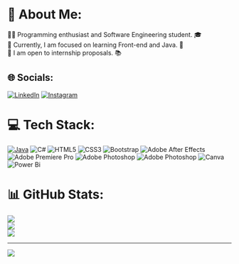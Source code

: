 # 💫 About Me:
👨‍💻 Programming enthusiast and Software Engineering student. 🎓<br>👾 Currently, I am focused on learning Front-end and Java. 🚀<br>💼 I am open to internship proposals. 📚

 
## 🌐 Socials:
[![LinkedIn](https://img.shields.io/badge/LinkedIn-0077B5?style=for-the-badge&logo=linkedin&logoColor=white)](https://www.linkedin.com/in/victormillandev/) 
[![Instagram](https://img.shields.io/badge/Instagram-E4405F?style=for-the-badge&logo=instagram&logoColor=white)](https://www.instagram.com/victormillan_dev/)


# 💻 Tech Stack:
[![Java](https://img.shields.io/badge/Java-%23ED8B00.svg?style=for-the-badge&logo=java&logoColor=white)](https://www.java.com)
![C#](https://img.shields.io/badge/C%23-239120?style=for-the-badge&logo=csharp&logoColor=white)
![HTML5](https://img.shields.io/badge/HTML5-E34F26?style=for-the-badge&logo=html5&logoColor=white) 
![CSS3](https://img.shields.io/badge/CSS3-1572B6?style=for-the-badge&logo=css3&logoColor=white) 
![Bootstrap](https://img.shields.io/badge/Bootstrap-563D7C?style=for-the-badge&logo=bootstrap&logoColor=white)
![Adobe After Effects](https://img.shields.io/badge/Adobe%20After%20Effects-CF96FD?style=for-the-badge&logo=adobeaftereffects&logoColor=393665)
![Adobe Premiere Pro](https://img.shields.io/badge/Adobe%20Premiere%20Pro-9999FF.svg?style=for-the-badge&logo=Adobe%20Premiere%20Pro&logoColor=white) ![Adobe Photoshop](https://img.shields.io/badge/adobe%20photoshop-%2331A8FF.svg?style=for-the-badge&logo=adobe%20photoshop&logoColor=white)
![Adobe Photoshop](https://img.shields.io/badge/Adobe%20Photoshop-31A8FF?style=for-the-badge&logo=adobephotoshop&logoColor=black)
![Canva](https://img.shields.io/badge/Canva-%2300C4CC.svg?&style=for-the-badge&logo=Canva&logoColor=white) 
![Power Bi](https://img.shields.io/badge/PowerBI-F2C811?style=for-the-badge&logo=Power%20BI&logoColor=white)


# 📊 GitHub Stats:
![](https://github-readme-stats.vercel.app/api?username=ViictorrMillan&theme=midnight-purple&hide_border=false&include_all_commits=true&count_private=true)<br/>
![](https://github-readme-streak-stats.herokuapp.com/?user=ViictorrMillan&theme=midnight-purple&hide_border=false)<br/>
![](https://github-readme-stats.vercel.app/api/top-langs/?username=ViictorrMillan&theme=midnight-purple&hide_border=false&include_all_commits=true&count_private=true&layout=compact)

---
[![](https://visitcount.itsvg.in/api?id=ViictorrMillan&icon=9&color=10)](https://visitcount.itsvg.in)

<!-- Proudly created with GPRM ( https://gprm.itsvg.in ) -->
